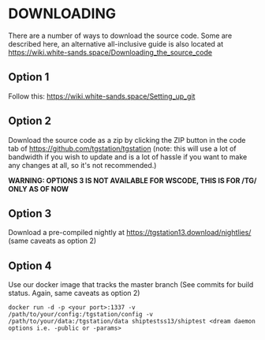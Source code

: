 # DOWNLOADING
There are a number of ways to download the source code. Some are described here, an alternative all-inclusive guide is also located at https://wiki.white-sands.space/Downloading_the_source_code

## Option 1

Follow this: https://wiki.white-sands.space/Setting_up_git

## Option 2

Download the source code as a zip by clicking the ZIP button in the
code tab of https://github.com/tgstation/tgstation
(note: this will use a lot of bandwidth if you wish to update and is a lot of
hassle if you want to make any changes at all, so it's not recommended.)

**WARNING: OPTIONS 3 IS NOT AVAILABLE FOR WSCODE, THIS IS FOR /TG/ ONLY AS OF NOW**

## Option 3

Download a pre-compiled nightly at https://tgstation13.download/nightlies/ (same caveats as option 2)

## Option 4

Use our docker image that tracks the master branch (See commits for build status. Again, same caveats as option 2)

```
docker run -d -p <your port>:1337 -v /path/to/your/config:/tgstation/config -v /path/to/your/data:/tgstation/data shiptestss13/shiptest <dream daemon options i.e. -public or -params>
```
